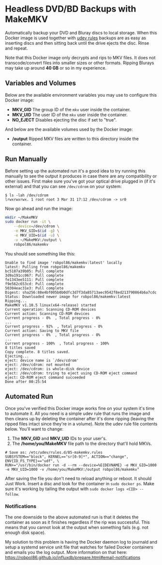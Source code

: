 # Headless DVD/BD Backups with MakeMKV

Automatically backup your DVD and Bluray discs to local storage. When this Docker image is used together with
[udev rules](http://www.reactivated.net/writing_udev_rules.html) backups are as easy as inserting discs and then sitting
back until the drive ejects the disc. Rinse and repeat.

Note that this Docker image only decrypts and rips to MKV files. It does not transcode/convert files into smaller sizes
or other formats. Ripping Blurays may take up around **40 GB** or so in my experience.

## Variables and Volumes

Below are the available environment variables you may use to configure this Docker image:

* **MKV_GID** The group ID of the `mkv` user inside the container.
* **MKV_UID** The user ID of the `mkv` user inside the container.
* **NO_EJECT** Disables ejecting the disc if set to "true".

And below are the available volumes used by the Docker image:

* **/output** Ripped MKV files are written to this directory inside the container.

## Run Manually

Before setting up the automated run it's a good idea to try running this manually to see the output it produces in case
there are any compatibility or other issues. First make sure you've got your optical drive plugged in (if it's external)
and that you can see `/dev/cdrom` on your system:

```
$ ls -lah /dev/cdrom
lrwxrwxrwx. 1 root root 3 Mar 31 17:12 /dev/cdrom -> sr0
```

Now go ahead and run the image:

```bash
mkdir ~/MakeMKV
sudo docker run -it \
    --device=/dev/cdrom \
    -e MKV_GID=$(id -g) \
    -e MKV_UID=$(id -u) \
    -v ~/MakeMKV:/output \
    robpol86/makemkv
```

You should see something like this:

```
Unable to find image 'robpol86/makemkv:latest' locally
latest: Pulling from robpol86/makemkv
bc5187a39b05: Pull complete
3d9a191cc067: Pull complete
fe1343ee5111: Pull complete
f9e562c653cd: Pull complete
50304eac31e3: Pull complete
Digest: sha256:88e4bf005b0b0dfc3d7f3da85713aec9542f8ed213790864b6a7cdc
Status: Downloaded newer image for robpol86/makemkv:latest
Ripping...
MakeMKV v1.10.5 linux(x64-release) started
Current operation: Scanning CD-ROM devices
Current action: Scanning CD-ROM devices
Current progress - 0%  , Total progress - 0%
...
Current progress - 92%  , Total progress - 0%
Current action: Saving to MKV file
Current progress - 0%  , Total progress - 0%
...
Current progress - 100%  , Total progress - 100%
8 titles saved
Copy complete. 8 titles saved.
Ejecting...
eject: device name is `/dev/cdrom'
eject: /dev/cdrom: not mounted
eject: /dev/cdrom: is whole-disk device
eject: /dev/cdrom: trying to eject using CD-ROM eject command
eject: CD-ROM eject command succeeded
Done after 00:25:54
```

## Automated Run

Once you've verified this Docker image works fine on your system it's time to automate it. All you need is a simple udev
rule that runs the image and then cleans up by deleting the container after it's done ripping (leaving the ripped files
intact since they're in a volume). Note the udev rule file contents below. You'll want to change:

1. The **MKV_GID** and **MKV_UID** IDs to your user's.
2. The **/home/you/MakeMKV** file path to the directory that'll hold MKVs.

```
# Save as: /etc/udev/rules.d/85-makemkv.rules
SUBSYSTEM=="block", KERNEL=="sr[0-9]*", ACTION=="change", ENV{ID_FS_TYPE}=="udf", \
RUN+="/usr/bin/docker run -d --rm --device=%E{DEVNAME} -e MKV_GID=1000 -e MKV_UID=1000 -v /home/you/MakeMKV:/output robpol86/makemkv"
```

After saving the file you don't need to reload anything or reboot. It should Just Work. Insert a disc and look for the
container in `sudo docker ps`. Make sure it's working by tailing the output with `sudo docker logs <CID> --follow`.

### Notifications

The one downside to the above automated run is that it deletes the container as soon as it finishes regardless if the
rip was successful. This means that you cannot look at the output when something fails (e.g. not enough disk space).

My solution to this problem is having the Docker daemon log to journald and setup a systemd service unit file that
watches for failed Docker containers and emails you the log output. More information on that here:
https://robpol86.github.io/influxdb/prepare.html#email-notifications
